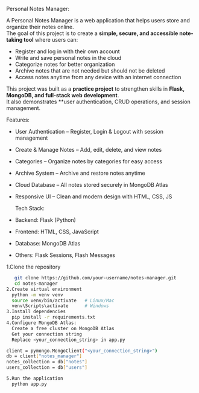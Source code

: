 Personal Notes Manager:

A Personal Notes Manager is a web application that helps users store and organize their notes online.  
The goal of this project is to create a **simple, secure, and accessible note-taking tool** where users can:  

- Register and log in with their own account  
- Write and save personal notes in the cloud  
- Categorize notes for better organization  
- Archive notes that are not needed but should not be deleted  
- Access notes anytime from any device with an internet connection  

This project was built as a **practice project** to strengthen skills in **Flask, MongoDB, and full-stack web development**.  
It also demonstrates **user authentication, CRUD operations, and session management.

Features:
- User Authentication – Register, Login & Logout with session management  
- Create & Manage Notes – Add, edit, delete, and view notes  
- Categories – Organize notes by categories for easy access  
- Archive System – Archive and restore notes anytime  
- Cloud Database – All notes stored securely in MongoDB Atlas  
- Responsive UI – Clean and modern design with HTML, CSS, JS

  Tech Stack:
- Backend: Flask (Python)  
- Frontend: HTML, CSS, JavaScript  
- Database: MongoDB Atlas  
- Others: Flask Sessions, Flash Messages

1.Clone the repository
```bash
   git clone https://github.com/your-username/notes-manager.git
   cd notes-manager
2.Create virtual environment
  python -m venv venv
  source venv/bin/activate   # Linux/Mac
  venv\Scripts\activate      # Windows
3.Install dependencies
  pip install -r requirements.txt
4.Configure MongoDB Atlas:
  Create a free cluster on MongoDB Atlas
  Get your connection string
  Replace <your_connection_string> in app.py

client = pymongo.MongoClient("<your_connection_string>")
db = client["notes_manager"]
notes_collection = db["notes"]
users_collection = db["users"]

5.Run the application
  python app.py

  
